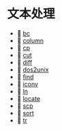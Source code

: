 # 文本处理

- 📄 [bc](bc.md)
- 📄 [column](column.md)
- 📄 [cp](cp.md)
- 📄 [cut](cut.md)
- 📄 [diff](diff.md)
- 📄 [dos2unix](dos2unix.md)
- 📄 [find](find.md)
- 📄 [iconv](iconv.md)
- 📄 [ln](ln.md)
- 📄 [locate](locate.md)
- 📄 [scp](scp.md)
- 📄 [sort](sort.md)
- 📄 [tr](tr.md)

‍
